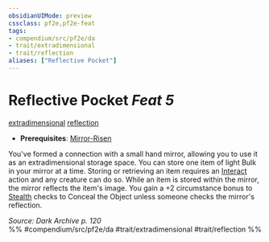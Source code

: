 ```yaml
---
obsidianUIMode: preview
cssclass: pf2e,pf2e-feat
tags:
- compendium/src/pf2e/da
- trait/extradimensional
- trait/reflection
aliases: ["Reflective Pocket"]
---
```

# Reflective Pocket  *Feat 5*  
[extradimensional](../../rules/traits/extradimensional.md)  [reflection](../../rules/traits/reflection-da.md)  

- **Prerequisites**: [Mirror-Risen](mirror-risen-da.md)

You've formed a connection with a small hand mirror, allowing you to use it as an extradimensional storage space. You can store one item of light Bulk in your mirror at a time. Storing or retrieving an item requires an [Interact](../../rules/actions/interact.md) action and any creature can do so. While an item is stored within the mirror, the mirror reflects the item's image. You gain a +2 circumstance bonus to [Stealth](../skills.md#Stealth) checks to Conceal the Object unless someone checks the mirror's reflection.

*Source: Dark Archive p. 120*  
%% #compendium/src/pf2e/da #trait/extradimensional #trait/reflection %%